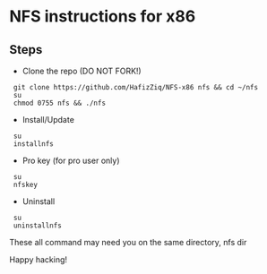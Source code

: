 # NFS instructions for x86

## Steps

* Clone the repo (DO NOT FORK!)
```
 git clone https://github.com/HafizZiq/NFS-x86 nfs && cd ~/nfs
 su
 chmod 0755 nfs && ./nfs
```

* Install/Update
```
 su
 installnfs
```

* Pro key (for pro user only)
```
 su
 nfskey
```

* Uninstall
```
 su
 uninstallnfs
```

These all command may need you on the same directory, nfs dir

Happy hacking!
